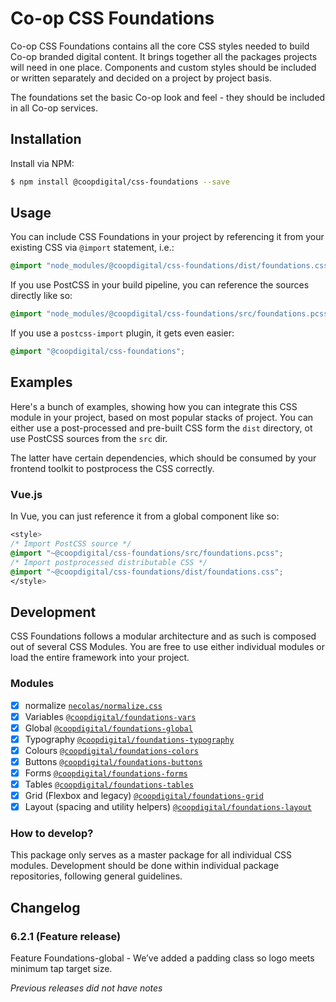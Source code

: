 # Co-op CSS Foundations
Co-op CSS Foundations contains all the core CSS styles needed to build Co-op branded digital content. It brings together all the packages projects will need in one place. Components and custom styles should be included or written separately and decided on a project by project basis. 

The foundations set the basic Co-op look and feel - they should be included in all Co-op services.

## Installation
Install via NPM:
```bash
$ npm install @coopdigital/css-foundations --save
```

## Usage
You can include CSS Foundations in your project by referencing it from your existing CSS via `@import` statement, i.e.:
```css
@import "node_modules/@coopdigital/css-foundations/dist/foundations.css";
```

If you use PostCSS in your build pipeline, you can reference the sources directly like so:
```css
@import "node_modules/@coopdigital/css-foundations/src/foundations.pcss";
```

If you use a `postcss-import` plugin, it gets even easier:
```css
@import "@coopdigital/css-foundations";
```

## Examples
Here's a bunch of examples, showing how you can integrate this CSS module in your project, based on most popular stacks of project. You can either use a post-processed and pre-built CSS form the `dist` directory, ot use PostCSS sources from the `src` dir.

The latter have certain dependencies, which should be consumed by your frontend toolkit to postprocess the CSS correctly.

### Vue.js
In Vue, you can just reference it from a global component like so:
```css
<style>
/* Import PostCSS source */
@import "~@coopdigital/css-foundations/src/foundations.pcss";
/* Import postprocessed distributable CSS */
@import "~@coopdigital/css-foundations/dist/foundations.css";
</style>
```

## Development
CSS Foundations follows a modular architecture and as such is composed out of several CSS Modules. You are free to use either individual modules or load the entire framework into your project.

### Modules
- [X] normalize [`necolas/normalize.css`](https://github.com/necolas/normalize.css)
- [x] Variables [`@coopdigital/foundations-vars`](https://github.com/coopdigital/foundations-vars)
- [x] Global [`@coopdigital/foundations-global`](https://github.com/coopdigital/foundations-global)
- [x] Typography [`@coopdigital/foundations-typography`](https://github.com/coopdigital/foundations-typography)
- [x] Colours [`@coopdigital/foundations-colors`](https://github.com/coopdigital/foundations-colors)
- [x] Buttons [`@coopdigital/foundations-buttons`](https://github.com/coopdigital/foundations-buttons)
- [x] Forms [`@coopdigital/foundations-forms`](https://github.com/coopdigital/foundations-forms)
- [x] Tables [`@coopdigital/foundations-tables`](https://github.com/coopdigital/foundations-tables)
- [x] Grid (Flexbox and legacy) [`@coopdigital/foundations-grid`](https://github.com/coopdigital/foundations-grid)
- [x] Layout (spacing and utility helpers) [`@coopdigital/foundations-layout`](https://github.com/coopdigital/foundations-layout)

### How to develop?
This package only serves as a master package for all individual CSS modules. Development should be done within individual package repositories, following general guidelines.

## Changelog

### 6.2.1 (Feature release)
Feature
Foundations-global - We’ve added a padding class so logo meets minimum tap target size.

_Previous releases did not have notes_
